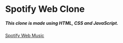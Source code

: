 # Spotify Web Clone
##### This clone is made using HTML, CSS and JavaScript.
[Spotify Web Music](https://maheshwar201.github.io/spotify-clone/)

